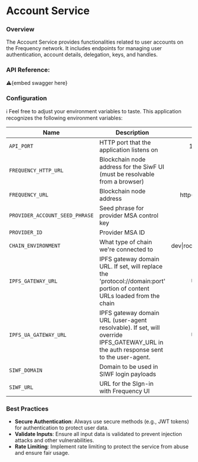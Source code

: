 # Account Service

### **Overview**

The Account Service provides functionalities related to user accounts on the Frequency network. It includes endpoints for managing user authentication, account details, delegation, keys, and handles.

### **API Reference:**

⚠️{embed swagger here}

### Configuration

ℹ️ Feel free to adjust your environment variables to taste.
This application recognizes the following environment variables:

| Name                           | Description                                                                                                                          |          Range/Type           | Required? | Default |
| ------------------------------ | ------------------------------------------------------------------------------------------------------------------------------------ | :---------------------------: | :-------: | :-----: |
| `API_PORT`                     | HTTP port that the application listens on                                                                                            |         1025 - 65535          |           |  3000   |
| `FREQUENCY_HTTP_URL`           | Blockchain node address for the SiwF UI (must be resolvable from a browser)                                                          |         http(s): URL          |     Y     |         |
| `FREQUENCY_URL`                | Blockchain node address                                                                                                              |    http(s): or ws(s): URL     |     Y     |         |
| `PROVIDER_ACCOUNT_SEED_PHRASE` | Seed phrase for provider MSA control key                                                                                             |            string             |     Y     |         |
| `PROVIDER_ID`                  | Provider MSA ID                                                                                                                      |            integer            |     Y     |         |
| `CHAIN_ENVIRONMENT`            | What type of chain we're connected to                                                                                                | dev\|rococo\|testnet\|mainnet |     Y     |         |
| `IPFS_GATEWAY_URL`             | IPFS gateway domain URL. If set, will replace the 'protocol://domain:port' portion of content URLs loaded from the chain             |         URL template          |           |         |
| `IPFS_UA_GATEWAY_URL`          | IPFS gateway domain URL (user-agent resolvable). If set, will override IPFS_GATEWAY_URL in the auth response sent to the user-agent. |         URL template          |           |         |
| `SIWF_DOMAIN`                  | Domain to be used in SIWF login payloads                                                                                             |            string             |     Y     |         |
| `SIWF_URL`                     | URL for the SIgn-in with Frequency UI                                                                                                |              URL              |     Y     |         |


### **Best Practices**

- **Secure Authentication**: Always use secure methods (e.g., JWT tokens) for authentication to protect user data.
- **Validate Inputs**: Ensure all input data is validated to prevent injection attacks and other vulnerabilities.
- **Rate Limiting**: Implement rate limiting to protect the service from abuse and ensure fair usage.
